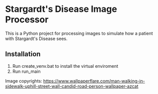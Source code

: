 # Stargardt's Disease Image Processor

This is a Python project for processing images to simulate how a patient with Stargardt's Disease sees.

## Installation

1. Run create_venv.bat to install the virtual enviroment
2. Run run_main


Image copyrights:
https://www.wallpaperflare.com/man-walking-in-sidewalk-uphill-street-wall-candid-road-person-wallpaper-azcat
